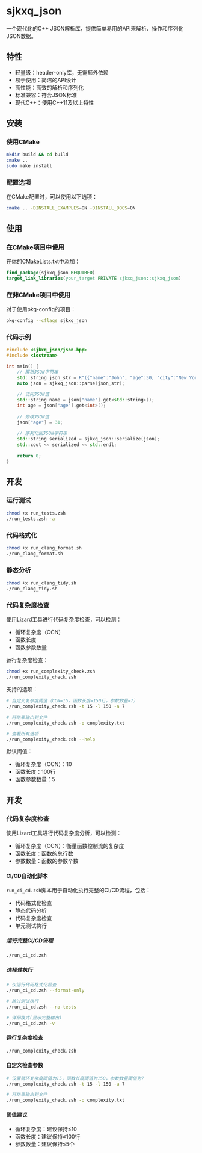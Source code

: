 # sjkxq_json

一个现代化的C++ JSON解析库，提供简单易用的API来解析、操作和序列化JSON数据。

## 特性

- 轻量级：header-only库，无需额外依赖
- 易于使用：简洁的API设计
- 高性能：高效的解析和序列化
- 标准兼容：符合JSON标准
- 现代C++：使用C++11及以上特性

## 安装

### 使用CMake

```bash
mkdir build && cd build
cmake ..
sudo make install
```

### 配置选项

在CMake配置时，可以使用以下选项：

```bash
cmake .. -DINSTALL_EXAMPLES=ON -DINSTALL_DOCS=ON
```

## 使用

### 在CMake项目中使用

在你的CMakeLists.txt中添加：

```cmake
find_package(sjkxq_json REQUIRED)
target_link_libraries(your_target PRIVATE sjkxq_json::sjkxq_json)
```

### 在非CMake项目中使用

对于使用pkg-config的项目：

```bash
pkg-config --cflags sjkxq_json
```

### 代码示例

```cpp
#include <sjkxq_json/json.hpp>
#include <iostream>

int main() {
    // 解析JSON字符串
    std::string json_str = R"({"name":"John", "age":30, "city":"New York"})";
    auto json = sjkxq_json::parse(json_str);
    
    // 访问JSON值
    std::string name = json["name"].get<std::string>();
    int age = json["age"].get<int>();
    
    // 修改JSON值
    json["age"] = 31;
    
    // 序列化回JSON字符串
    std::string serialized = sjkxq_json::serialize(json);
    std::cout << serialized << std::endl;
    
    return 0;
}
```

## 开发

### 运行测试

```bash
chmod +x run_tests.zsh
./run_tests.zsh -a
```

### 代码格式化

```bash
chmod +x run_clang_format.sh
./run_clang_format.sh
```

### 静态分析

```bash
chmod +x run_clang_tidy.sh
./run_clang_tidy.sh
```

### 代码复杂度检查

使用Lizard工具进行代码复杂度检查，可以检测：
- 循环复杂度（CCN）
- 函数长度
- 函数参数数量

运行复杂度检查：
```bash
chmod +x run_complexity_check.zsh
./run_complexity_check.zsh
```

支持的选项：
```bash
# 自定义复杂度阈值（CCN=15，函数长度=150行，参数数量=7）
./run_complexity_check.zsh -t 15 -l 150 -a 7

# 将结果输出到文件
./run_complexity_check.zsh -o complexity.txt

# 查看所有选项
./run_complexity_check.zsh --help
```

默认阈值：
- 循环复杂度（CCN）：10
- 函数长度：100行
- 函数参数数量：5

## 开发

### 代码复杂度检查

使用Lizard工具进行代码复杂度分析，可以检测：
- 循环复杂度（CCN）：衡量函数控制流的复杂度
- 函数长度：函数的总行数
- 参数数量：函数的参数个数

#### CI/CD自动化脚本

`run_ci_cd.zsh`脚本用于自动化执行完整的CI/CD流程，包括：
- 代码格式化检查
- 静态代码分析
- 代码复杂度检查
- 单元测试执行

##### 运行完整CI/CD流程
```bash
./run_ci_cd.zsh
```

##### 选择性执行
```bash
# 仅运行代码格式化检查
./run_ci_cd.zsh --format-only

# 跳过测试执行
./run_ci_cd.zsh --no-tests

# 详细模式(显示完整输出)
./run_ci_cd.zsh -v
```

#### 运行复杂度检查
```bash
./run_complexity_check.zsh
```

#### 自定义检查参数
```bash
# 设置循环复杂度阈值为15，函数长度阈值为150，参数数量阈值为7
./run_complexity_check.zsh -t 15 -l 150 -a 7

# 将结果输出到文件
./run_complexity_check.zsh -o complexity.txt
```

#### 阈值建议
- 循环复杂度：建议保持≤10
- 函数长度：建议保持≤100行
- 参数数量：建议保持≤5个